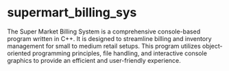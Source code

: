 # supermart_billing_sys
The Super Market Billing System is a comprehensive console-based program written in C++. It is designed to streamline billing and inventory management for small to medium retail setups. This program utilizes object-oriented programming principles, file handling, and interactive console graphics to provide an efficient and user-friendly experience.
